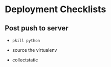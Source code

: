 # Deployment Checklists

## Post push to server

* `pkill python`

* source the virtualenv

* collectstatic
